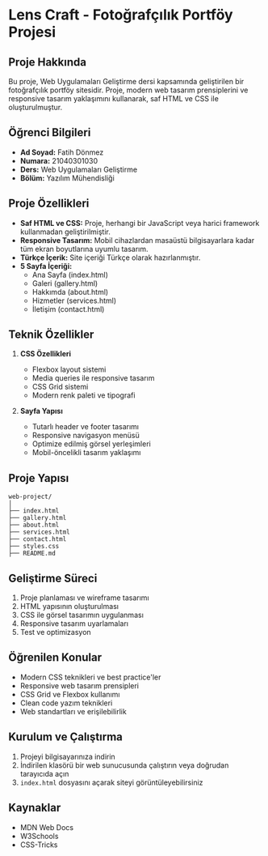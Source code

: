 # Lens Craft - Fotoğrafçılık Portföy Projesi

## Proje Hakkında
Bu proje, Web Uygulamaları Geliştirme dersi kapsamında geliştirilen bir fotoğrafçılık portföy sitesidir. Proje, modern web tasarım prensiplerini ve responsive tasarım yaklaşımını kullanarak, saf HTML ve CSS ile oluşturulmuştur.

## Öğrenci Bilgileri
- **Ad Soyad:** Fatih Dönmez
- **Numara:** 21040301030
- **Ders:** Web Uygulamaları Geliştirme
- **Bölüm:** Yazılım Mühendisliği

## Proje Özellikleri
- **Saf HTML ve CSS:** Proje, herhangi bir JavaScript veya harici framework kullanmadan geliştirilmiştir.
- **Responsive Tasarım:** Mobil cihazlardan masaüstü bilgisayarlara kadar tüm ekran boyutlarına uyumlu tasarım.
- **Türkçe İçerik:** Site içeriği Türkçe olarak hazırlanmıştır.
- **5 Sayfa İçeriği:**
  - Ana Sayfa (index.html)
  - Galeri (gallery.html)
  - Hakkımda (about.html)
  - Hizmetler (services.html)
  - İletişim (contact.html)

## Teknik Özellikler
1. **CSS Özellikleri**
   - Flexbox layout sistemi
   - Media queries ile responsive tasarım
   - CSS Grid sistemi
   - Modern renk paleti ve tipografi

2. **Sayfa Yapısı**
   - Tutarlı header ve footer tasarımı
   - Responsive navigasyon menüsü
   - Optimize edilmiş görsel yerleşimleri
   - Mobil-öncelikli tasarım yaklaşımı

## Proje Yapısı
```
web-project/
│
├── index.html
├── gallery.html
├── about.html
├── services.html
├── contact.html
├── styles.css
├── README.md
```

## Geliştirme Süreci
1. Proje planlaması ve wireframe tasarımı
2. HTML yapısının oluşturulması
3. CSS ile görsel tasarımın uygulanması
4. Responsive tasarım uyarlamaları
5. Test ve optimizasyon

## Öğrenilen Konular
- Modern CSS teknikleri ve best practice'ler
- Responsive web tasarım prensipleri
- CSS Grid ve Flexbox kullanımı
- Clean code yazım teknikleri
- Web standartları ve erişilebilirlik

## Kurulum ve Çalıştırma
1. Projeyi bilgisayarınıza indirin
2. İndirilen klasörü bir web sunucusunda çalıştırın veya doğrudan tarayıcıda açın
3. `index.html` dosyasını açarak siteyi görüntüleyebilirsiniz

## Kaynaklar
- MDN Web Docs
- W3Schools
- CSS-Tricks


